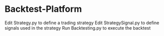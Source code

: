 # Backtest-Platform
Edit Strategy.py to define a trading strategy
Edit StrategySignal.py to define signals used in the strategy
Run Backtesting.py to execute the backtest

